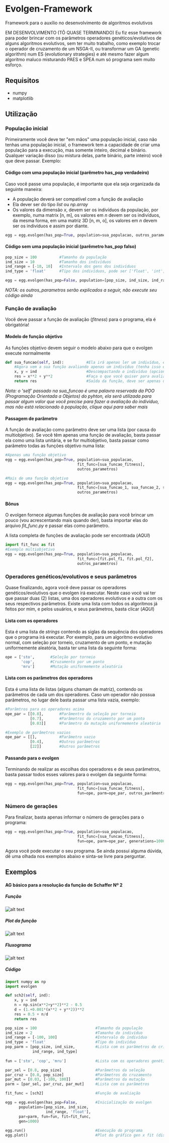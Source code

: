 # Evolgen-Framework
Framework para o auxílio no desenvolvimento de algoritmos evolutivos

EM DESENVOLVIMENTO (TÔ QUASE TERMINANDO)
Eu fiz esse framework para poder brincar com os parâmetros operadores genéticos/evolutivos de alguns algoritmos evolutivos, sem ter muito trabalho, como exemplo trocar o operador de cruzamento de um NSGA-II, ou transformar um GA (genetic algorithm) num ES (evolutionary strategies) e até mesmo fazer algum algoritmo maluco misturando PAES e SPEA num só programa sem muito esforço.

## Requisitos

- numpy
- matplotlib

## Utilização

### População inicial
Primeiramente você deve ter "em mãos" uma população inicial, caso não tenhas uma população inicial, o framework tem a capacidade de criar uma população para a execução, mas somente inteiro, decimal e binário. Qualquer variação disso (ou mistura delas, parte binário, parte inteiro) você que deve passar. Exemplo:

#### Código com uma população inicial (parêmetro has_pop verdadeiro)
Caso você passe uma população, é importante que ela seja organizada da seguinte maneira:
- A população deverá ser compatível com a função de avaliação
- Ela dever ser do tipo *list* ou *np.array*
- Os valores da dimensão *x*, devem ser os indivíduos da população, por exemplo, numa matrix [n, m], os valores em *n* devem ser os indivíduos, da mesma forma, em uma matriz 3D [n, m, o], os valores em *n* devem ser os indivíduos e assim por diante.

```python
egg = egg.evolgen(has_pop=True, population=sua_populacao, outros_parametros)
```
#### Código sem uma população inicial (parêmetro has_pop falso)
```python
pop_size = 100          #Tamanho da população
ind_size = 10           #Tamanho dos indivíduos
ind_range = [-10, 10]   #Intervalo dos gens dos indivíduos
ind_type = 'float'      #Tipo dos indivíduos, pode ser ['float', 'int', 'bin']

egg = egg.evolgen(has_pop=False, population=[pop_size, ind_size, ind_range, ind_type], outros_parametros)
```
*NOTA: os outros_parametros serão explicados a seguir, não execute seu código ainda*

### Função de avaliação
Você deve passar a função de avaliação (*fitness*) para o programa, ela é obrigatória!

#### Modelo de função objetivo
As funções objetivo devem seguir o modelo abaixo para que o evolgen execute normalmente

```python
def sua_funcao(self, ind):          #Ela irá apenas ler um indivíduo, e não uma população
    #Agora vem a sua função avaliando apenas um indivíduo (tenha isso em mente)
    x, y = ind                      #Descompactando o indivíduo (opcional)
    res = x**2 + y**2               #Faça o que você quiser para avaliar
    return res                      #Saída da função, deve ser apenas um valor
```
*Nota: o 'self' passado na sua_funcao é uma palavra reservada da POO (Programação Orientada a Objetos) do pyhton, ela será utilizada para passar algum valor que você precise para fazer a avaliação do indivíduo, mas não está relacionado à população, clique aqui para saber mais*

#### Passagem de parâmetro
A função de avaliação como parâmetro deve ser uma lista (por causa do multiobjetivo). Se você têm apenas uma função de avaliação, basta passar ela como uma lista unitária, e se for multiobjetivo, basta passar como parâmetro todas as funções objetivo numa lista:

```python
#Apenas uma função objetivo
egg = egg.evolgen(has_pop=True, population=sua_populacao, 
                                fit_func=[sua_funcao_fitness], 
                                outros_parametros)

#Mais de uma função objetivo
egg = egg.evolgen(has_pop=True, population=sua_populacao, 
                                fit_func=[sua_funcao_1, sua_funcao_2, sua_funcao_3], 
                                outros_parametros)
```
#### Bônus
O evolgen fornece algumas funções de avaliação para você brincar um pouco (vou acrescentando mais quando der), basta importar elas do arquivo *fit_func.py* e passar elas como parâmetro.

A lista completa de funções de avaliação pode ser encontrada (*AQUI*)

```python
import fit_func as fit
#Exemplo multiobjetivo
egg = egg.evolgen(has_pop=True, population=sua_populacao, 
                                fit_func=[fit.pol_f1, fit.pol_f2], 
                                outros_parametros)
```
### Operadores genéticos/evolutivos e seus parâmetros

Quase finalizando, agora você deve passar os operadores genéticos/evolutivos que o evolgen irá executar. Neste caso você vai ter que passar duas (2) listas, uma dos operadores evolutivos e a outra com os seus respectivos parâmetros. Existe uma lista com todos os algoritmos já feitos por mim, e pelos usuários, e seus parâmetros, basta clicar (*AQUI*)

#### Lista com os operadores
Esta é uma lista de *strings* contendo as siglas da sequência dos operadores que o programa irá executar. Por exemplo, para um 
algoritmo evolutivo normal, com seleção por torneio, cruzamento de um ponto, e mutação uniformemente aleatória, basta ter uma 
lista da seguinte forma:

```python
ope = ['sto',       #Seleção por torneio
       'cop',       #Cruzamento por um ponto
       'mru']       #Mutação uniformemente aleatória
```
#### Lista com os parâmetros dos operadores
Esta é uma lista de listas (alguns chamam de matriz), contendo os parâmetros de cada um dos operadores. Caso um operador não possua parâmetros, no lugar dele basta passar uma lista vazia, exemplo:
```python
#Parâmtros para os operadores acima
ope_par = [[0.8],       #Parâmentro da seleção por torneio
           [0.7],       #Parâmetros do cruzamento por um ponto
           [0.03]]      #Parâmetro da mutação uniformemente aleatória

#Exemplo de parâmetros vazios
ope_par = [[],          #Parâmetro vazio
           [0.4],       #Outros parâmetros
           [22]]        #Outros parâmetros
```

#### Passando para o evolgen
Terminando de realizar as escolhas dos operadores e de seus parâmetros, basta passar todos esses valores para o evolgen da seguinte forma:

```python
egg = egg.evolgen(has_pop=True, population=sua_populacao, 
                                fit_func=[sua_funcao_fitness], 
                                fun=ope, parm=ope_par, outros_parâmentros)
```
### Número de gerações
Para finalizar, basta apenas informar o número de gerações para o programa:
```python
egg = egg.evolgen(has_pop=True, population=sua_populacao, 
                                fit_func=[sua_funcao_fitness], 
                                fun=ope, parm=ope_par, generations=1000)
```

Agora você pode executar o seu programa. Se ainda possui alguma dúvida, dê uma olhada nos exemplos abaixo e sinta-se livre para perguntar.

## Exemplos
#### AG básico para a resolução da função de Schaffer Nº 2
##### Função
![alt text](https://github.com/vitordsbatista/Evolgen-Framework/blob/master/figures/schaffer22_function.png "Função Schaffer Nº 2. Fonte: https://www.sfu.ca/~ssurjano/index.html")
##### Plot da função
![alt text](https://github.com/vitordsbatista/Evolgen-Framework/blob/master/figures/schaffer2_plot.png "Função Schaffer Nº 2. Fonte: https://www.sfu.ca/~ssurjano/index.html")
##### Fluxograma
![alt text](https://github.com/vitordsbatista/Evolgen-Framework/blob/master/figures/fluxo_1.png "Fluxograma do GA")
##### Código
```python
import numpy as np
import evolgen

def sch2(self, ind):
    x, y = ind
    n = np.sin(x**2+y**2)**2 - 0.5
    d = (1.+0.001*(x**2 + y**2))**2
    res = 0.5 + n/d
    return res

pop_size = 100                          #Tamanho da população
ind_size = 2                            #Tamanho do indivíduo
ind_range = [-100, 100]                 #Intervalo do indivíduo
ind_type = 'float'                      #Tipo do indivíduo
pop_parm = [pop_size, ind_size,         #Lista com os parâmetros de criação da população
            ind_range, ind_type]
            
fun = ['sto', 'cop', 'mru']             #Lista com os operadores genéticos

par_sel = [0.8, pop_size]               #Parâmetros da seleção
par_cruz = [0.8, pop_size]              #Parâmetros do cruzamento
par_mut = [0.03, [-100, 100]]           #Parâmetros da mutação
parm = [par_sel, par_cruz, par_mut]     #Lista com os parâmetros

fit_func = [sch2]                       #Função de avaliação

egg = egg.evolgen(has_pop=False,        #Inicialização do evolgen
      population=[pop_size, ind_size,
                  ind_range, 'float'],
      par=parm, fun=fun, fit=fit_func, 
      gen=1000)
      
egg.run()                               #Execução do programa
egg.plot()                              #Plot do gráfico gen x fit (disponível somente para problemas monoobjetivos)
```

